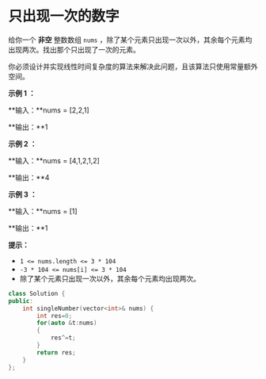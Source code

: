 # 只出现一次的数字



给你一个 **非空** 整数数组 `nums` ，除了某个元素只出现一次以外，其余每个元素均出现两次。找出那个只出现了一次的元素。

你必须设计并实现线性时间复杂度的算法来解决此问题，且该算法只使用常量额外空间。

 

**示例 1 ：**

**输入：**nums = [2,2,1]

**输出：**1

**示例 2 ：**

**输入：**nums = [4,1,2,1,2]

**输出：**4

**示例 3 ：**

**输入：**nums = [1]

**输出：**1

 

**提示：**

- `1 <= nums.length <= 3 * 104`
- `-3 * 104 <= nums[i] <= 3 * 104`
- 除了某个元素只出现一次以外，其余每个元素均出现两次。





```c++
class Solution {
public:
    int singleNumber(vector<int>& nums) {
        int res=0;
        for(auto &t:nums)
        {
            res^=t;
        }
        return res;
    }
};
```

